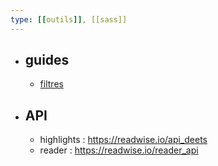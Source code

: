 ```yaml
---
type: [[outils]], [[sass]]
---
```

- ## guides
	- [filtres](https://readwise.notion.site/readwise/Reader-Filtering-Guide-d4b249df2eaa492283099ec2a3551640)
- ## API
	- highlights : https://readwise.io/api_deets
	- reader : https://readwise.io/reader_api